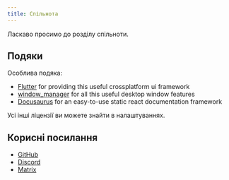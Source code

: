 ```yaml
---
title: Спільнота
---
```


Ласкаво просимо до розділу спільноти.

## Подяки

Особлива подяка:

- [Flutter](https://github.com/flutter/flutter) for providing this useful crossplatform ui framework
- [window_manager](https://github.com/leanflutter/window_manager) for all this useful desktop window features
- [Docusaurus](https://github.com/facebook/docusaurus) for an easy-to-use static react documentation framework

Усі інші ліцензії ви можете знайти в налаштуваннях.

## Корисні посилання

- [GitHub](https://github.com/LinwoodDev/Butterfly)
- [Discord](https://go.linwood.dev/discord)
- [Matrix](https://go.linwood.dev/matrix)
